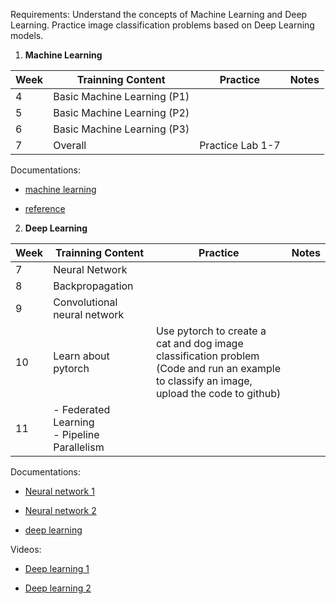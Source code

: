 Requirements: Understand the concepts of Machine Learning and Deep Learning. Practice image classification problems based on Deep Learning models.

1. **Machine Learning**

| Week | Trainning Content           | Practice         | Notes |
| ---- | --------------------------- | ---------------- | ----- |
| 4    | Basic Machine Learning (P1) |                  |       |
| 5    | Basic Machine Learning (P2) |                  |       |
| 6    | Basic Machine Learning (P3) |                  |       |
| 7    | Overall                     | Practice Lab 1-7 |       |

Documentations:

- [machine learning](Slides/ML_Slides/)

- [reference](https://husteduvn-my.sharepoint.com/:f:/g/personal/luan_nt200375_sis_hust_edu_vn/EiI50CaE_MNGpsaChrASTLgB-w8IQsSf6nhT2h0PzIhoFQ?e=flubiq)

2. **Deep Learning**

| Week | Trainning Content                              | Practice                                                                                                                                      | Notes |
| ---- | ---------------------------------------------- | --------------------------------------------------------------------------------------------------------------------------------------------- | ----- |
| 7    | Neural Network                                 |                                                                                                                                               |       |
| 8    | Backpropagation                                |                                                                                                                                               |       |
| 9    | Convolutional neural network                   |                                                                                                                                               |       |
| 10   | Learn about pytorch                            | Use pytorch to create a cat and dog image classification problem<br>(Code and run an example to classify an image, upload the code to github) |       |
| 11   | - Federated Learning<br>- Pipeline Parallelism |                                                                                                                                               |       |

Documentations:

- [Neural network 1](https://ml4a.github.io/ml4a/)

- [Neural network 2](https://playground.tensorflow.org/#activation=tanh&batchSize=10&dataset=circle®Dataset=reg-plane&learningRate=0.03®ularizationRate=0&noise=0&networkShape=4,2&seed=0.21569&showTestData=false&discretize=false&percTrainData=50&x=true&y=true&xTimesY=false&xSquared=false&ySquared=false&cosX=false&sinX=false&cosY=false&sinY=false&collectStats=false&problem=classification&initZero=false&hideText=false)

- [deep learning](https://nttuan8.com/gioi-thieu-ve-deep-learning/)

Videos:

- [Deep learning 1](https://youtu.be/i3ieWk3Qmu8)

- [Deep learning 2](https://youtu.be/wswSfNSY7Ys)
